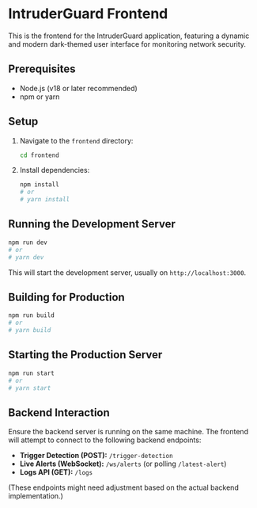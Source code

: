 # IntruderGuard Frontend

This is the frontend for the IntruderGuard application, featuring a dynamic and modern dark-themed user interface for monitoring network security.

## Prerequisites

- Node.js (v18 or later recommended)
- npm or yarn

## Setup

1. Navigate to the `frontend` directory:
   ```bash
   cd frontend
   ```
2. Install dependencies:
   ```bash
   npm install
   # or
   # yarn install
   ```

## Running the Development Server

```bash
npm run dev
# or
# yarn dev
```

This will start the development server, usually on `http://localhost:3000`.

## Building for Production

```bash
npm run build
# or
# yarn build
```

## Starting the Production Server

```bash
npm run start
# or
# yarn start
```

## Backend Interaction

Ensure the backend server is running on the same machine. The frontend will attempt to connect to the following backend endpoints:

- **Trigger Detection (POST):** `/trigger-detection`
- **Live Alerts (WebSocket):** `/ws/alerts` (or polling `/latest-alert`)
- **Logs API (GET):** `/logs`

(These endpoints might need adjustment based on the actual backend implementation.)